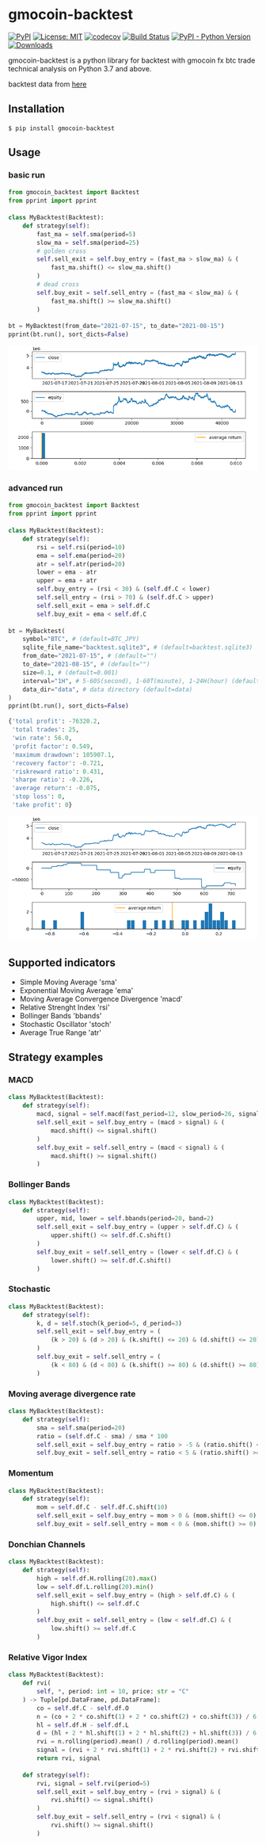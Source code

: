 # gmocoin-backtest

[![PyPI](https://img.shields.io/pypi/v/gmocoin-backtest)](https://pypi.org/project/gmocoin-backtest/)
[![License: MIT](https://img.shields.io/badge/License-MIT-yellow.svg)](https://opensource.org/licenses/MIT)
[![codecov](https://codecov.io/gh/10mohi6/gmocoin-backtest-python/branch/main/graph/badge.svg?token=5U127JNHX9)](https://codecov.io/gh/10mohi6/gmocoin-backtest-python)
[![Build Status](https://travis-ci.com/10mohi6/gmocoin-backtest-python.svg?branch=main)](https://travis-ci.com/10mohi6/gmocoin-backtest-python)
[![PyPI - Python Version](https://img.shields.io/pypi/pyversions/gmocoin-backtest)](https://pypi.org/project/gmocoin-backtest/)
[![Downloads](https://pepy.tech/badge/gmocoin-backtest)](https://pepy.tech/project/gmocoin-backtest)

gmocoin-backtest is a python library for backtest with gmocoin fx btc trade technical analysis on Python 3.7 and above.

backtest data from [here](https://api.coin.z.com/data/trades/)

## Installation

    $ pip install gmocoin-backtest

## Usage

### basic run
```python
from gmocoin_backtest import Backtest
from pprint import pprint

class MyBacktest(Backtest):
    def strategy(self):
        fast_ma = self.sma(period=5)
        slow_ma = self.sma(period=25)
        # golden cross
        self.sell_exit = self.buy_entry = (fast_ma > slow_ma) & (
            fast_ma.shift() <= slow_ma.shift()
        )
        # dead cross
        self.buy_exit = self.sell_entry = (fast_ma < slow_ma) & (
            fast_ma.shift() >= slow_ma.shift()
        )

bt = MyBacktest(from_date="2021-07-15", to_date="2021-08-15")
pprint(bt.run(), sort_dicts=False)
```
![basic.png](https://raw.githubusercontent.com/10mohi6/gmocoin-backtest-python/main/basic.png)

### advanced run
```python
from gmocoin_backtest import Backtest
from pprint import pprint

class MyBacktest(Backtest):
    def strategy(self):
        rsi = self.rsi(period=10)
        ema = self.ema(period=20)
        atr = self.atr(period=20)
        lower = ema - atr
        upper = ema + atr
        self.buy_entry = (rsi < 30) & (self.df.C < lower)
        self.sell_entry = (rsi > 70) & (self.df.C > upper)
        self.sell_exit = ema > self.df.C
        self.buy_exit = ema < self.df.C

bt = MyBacktest(
    symbol="BTC", # (default=BTC_JPY)
    sqlite_file_name="backtest.sqlite3", # (default=backtest.sqlite3)
    from_date="2021-07-15", # (default="")
    to_date="2021-08-15", # (default="")
    size=0.1, # (default=0.001)
    interval="1H", # 5-60S(second), 1-60T(minute), 1-24H(hour) (default=1T)
    data_dir="data", # data directory (default=data)
)
pprint(bt.run(), sort_dicts=False)
```
```python
{'total profit': -76320.2,
 'total trades': 25,
 'win rate': 56.0,
 'profit factor': 0.549,
 'maximum drawdown': 105907.1,
 'recovery factor': -0.721,
 'riskreward ratio': 0.431,
 'sharpe ratio': -0.226,
 'average return': -0.075,
 'stop loss': 0,
 'take profit': 0}
```
![advanced.png](https://raw.githubusercontent.com/10mohi6/gmocoin-backtest-python/main/advanced.png)


## Supported indicators
- Simple Moving Average 'sma'
- Exponential Moving Average 'ema'
- Moving Average Convergence Divergence 'macd'
- Relative Strenght Index 'rsi'
- Bollinger Bands 'bbands'
- Stochastic Oscillator 'stoch'
- Average True Range 'atr'

## Strategy examples
### MACD
```python
class MyBacktest(Backtest):
    def strategy(self):
        macd, signal = self.macd(fast_period=12, slow_period=26, signal_period=9)
        self.sell_exit = self.buy_entry = (macd > signal) & (
            macd.shift() <= signal.shift()
        )
        self.buy_exit = self.sell_entry = (macd < signal) & (
            macd.shift() >= signal.shift()
        )
```
### Bollinger Bands
```python
class MyBacktest(Backtest):
    def strategy(self):
        upper, mid, lower = self.bbands(period=20, band=2)
        self.sell_exit = self.buy_entry = (upper > self.df.C) & (
            upper.shift() <= self.df.C.shift()
        )
        self.buy_exit = self.sell_entry = (lower < self.df.C) & (
            lower.shift() >= self.df.C.shift()
        )
```
### Stochastic
```python
class MyBacktest(Backtest):
    def strategy(self):
        k, d = self.stoch(k_period=5, d_period=3)
        self.sell_exit = self.buy_entry = (
            (k > 20) & (d > 20) & (k.shift() <= 20) & (d.shift() <= 20)
        )
        self.buy_exit = self.sell_entry = (
            (k < 80) & (d < 80) & (k.shift() >= 80) & (d.shift() >= 80)
        )
```
### Moving average divergence rate
```python
class MyBacktest(Backtest):
    def strategy(self):
        sma = self.sma(period=20)
        ratio = (self.df.C - sma) / sma * 100
        self.sell_exit = self.buy_entry = ratio > -5 & (ratio.shift() <= -5)
        self.buy_exit = self.sell_entry = ratio < 5 & (ratio.shift() >= 5)
```
### Momentum
```python
class MyBacktest(Backtest):
    def strategy(self):
        mom = self.df.C - self.df.C.shift(10)
        self.sell_exit = self.buy_entry = mom > 0 & (mom.shift() <= 0)
        self.buy_exit = self.sell_entry = mom < 0 & (mom.shift() >= 0)
```
### Donchian Channels
```python
class MyBacktest(Backtest):
    def strategy(self):
        high = self.df.H.rolling(20).max()
        low = self.df.L.rolling(20).min()
        self.sell_exit = self.buy_entry = (high > self.df.C) & (
            high.shift() <= self.df.C
        )
        self.buy_exit = self.sell_entry = (low < self.df.C) & (
            low.shift() >= self.df.C
        )
```
### Relative Vigor Index
```python
class MyBacktest(Backtest):
    def rvi(
        self, *, period: int = 10, price: str = "C"
    ) -> Tuple[pd.DataFrame, pd.DataFrame]:
        co = self.df.C - self.df.O
        n = (co + 2 * co.shift(1) + 2 * co.shift(2) + co.shift(3)) / 6
        hl = self.df.H - self.df.L
        d = (hl + 2 * hl.shift(1) + 2 * hl.shift(2) + hl.shift(3)) / 6
        rvi = n.rolling(period).mean() / d.rolling(period).mean()
        signal = (rvi + 2 * rvi.shift(1) + 2 * rvi.shift(2) + rvi.shift(3)) / 6
        return rvi, signal

    def strategy(self):
        rvi, signal = self.rvi(period=5)
        self.sell_exit = self.buy_entry = (rvi > signal) & (
            rvi.shift() <= signal.shift()
        )
        self.buy_exit = self.sell_entry = (rvi < signal) & (
            rvi.shift() >= signal.shift()
        )
```
